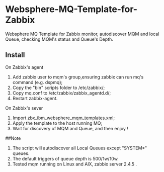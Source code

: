 # Websphere-MQ-Template-for-Zabbix
Websphere MQ Template for Zabbix monitor, autodiscover MQM and local Queue, checking MQM's status and Queue's Depth.

## Install
On Zabbix's agent

1. Add zabbix user to mqm's group,ensuring zabbix can run mq's command (e.g. dspmq);
2. Copy the "bin" scripts folder to /etc/zabbix/;
3. Copy mq.conf to /etc/zabbix/zabbix_agentd.d/;
4. Restart zabbix-agent.

On Zabbix's sever

1. Import zbx_ibm_websphere_mqm_templates.xml; 
2. Apply the template to the host running MQ;
3. Wait for discovery of MQM and Queue, and then enjoy !

##Note
1. The script will autodiscover all Local Queues except "SYSTEM*" queues.
2. The default triggers of queue depth is 500/1w/10w.
3. Tested mqm running on Linux and AIX, zabbix server 2.4.5 .
